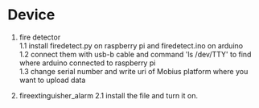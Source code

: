 # Device

1. fire detector  
   1.1 install firedetect.py on raspberry pi and firedetect.ino on arduino  
   1.2 connect them with usb-b cable and command 'ls /dev/TTY' to find where arduino connected to raspberry pi  
   1.3 change serial number and write uri of Mobius platform where you want to upload data

2. fireextinguisher_alarm
   2.1 install the file and turn it on.
